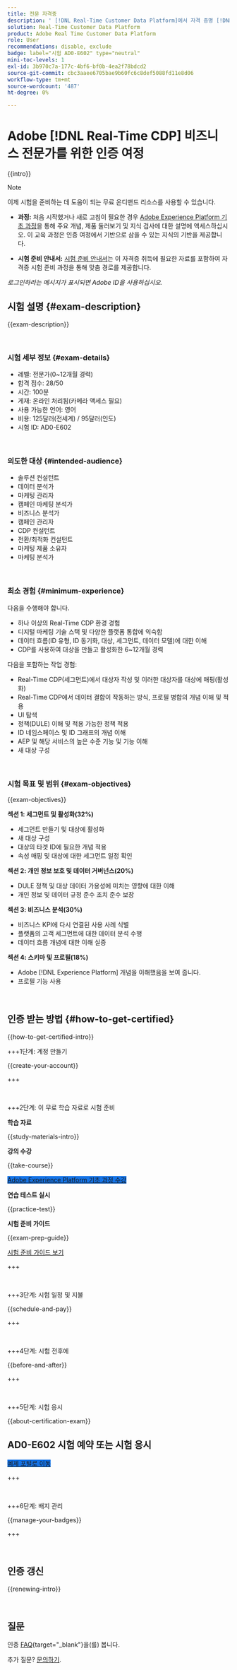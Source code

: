 ```yaml
---
title: 전문 자격증
description: ' [!DNL Real-Time Customer Data Platform]에서 자격 증명 [!DNL Experience Platform] Professional이 되는 방법 알아보기'
solution: Real-Time Customer Data Platform
product: Adobe Real Time Customer Data Platform
role: User
recommendations: disable, exclude
badge: label="시험 AD0-E602" type="neutral"
mini-toc-levels: 1
exl-id: 3b970c7a-177c-4bf6-bf0b-4ea2f78bdcd2
source-git-commit: cbc3aaee6705bae9b60fc6c8def5088fd11e8d06
workflow-type: tm+mt
source-wordcount: '487'
ht-degree: 0%

---
```


# Adobe [!DNL Real-Time CDP] 비즈니스 전문가를 위한 인증 여정

{{intro}}

>[!NOTE]
>
>이제 시험을 준비하는 데 도움이 되는 무료 온디맨드 리소스를 사용할 수 있습니다.
>
>* **과정:** 처음 시작했거나 새로 고침이 필요한 경우 [Adobe Experience Platform 기초 과정](https://app.rockinfo.com/courses/216)을 통해 주요 개념, 제품 둘러보기 및 지식 검사에 대한 설명에 액세스하십시오. 이 교육 과정은 인증 여정에서 기반으로 삼을 수 있는 지식의 기반을 제공합니다.
>
>* **시험 준비 안내서:** [시험 준비 안내서](https://app.rockinfo.com/courses/133)는 이 자격증 취득에 필요한 자료를 포함하여 자격증 시험 준비 과정을 통해 맞춤 경로를 제공합니다.
>
>_로그인하라는 메시지가 표시되면 Adobe ID을 사용하십시오._

## 시험 설명 {#exam-description}

{{exam-description}}

<br>

### 시험 세부 정보 {#exam-details}

* 레벨: 전문가(0~12개월 경력)
* 합격 점수: 28/50
* 시간: 100분
* 게재: 온라인 처리됨(카메라 액세스 필요)
* 사용 가능한 언어: 영어
* 비용: 125달러(전세계) / 95달러(인도)
* 시험 ID: AD0-E602

<br>

### 의도한 대상 {#intended-audience}

* 솔루션 컨설턴트
* 데이터 분석가
* 마케팅 관리자
* 캠페인 마케팅 분석가
* 비즈니스 분석가
* 캠페인 관리자
* CDP 컨설턴트
* 전환/최적화 컨설턴트
* 마케팅 제품 소유자
* 마케팅 분석가

<br>

### 최소 경험 {#minimum-experience}

다음을 수행해야 합니다.

* 하나 이상의 Real-Time CDP 환경 경험
* 디지털 마케팅 기술 스택 및 다양한 플랫폼 통합에 익숙함
* 데이터 흐름(ID 유형, ID 동기화, 대상, 세그먼트, 데이터 모델)에 대한 이해
* CDP를 사용하여 대상을 만들고 활성화한 6~12개월 경력

다음을 포함하는 작업 경험:

* Real-Time CDP(세그먼트)에서 대상자 작성 및 이러한 대상자를 대상에 매핑(활성화)
* Real-Time CDP에서 데이터 결합이 작동하는 방식, 프로필 병합의 개념 이해 및 적용
* UI 탐색
* 정책(DULE) 이해 및 적용 가능한 정책 적용
* ID 네임스페이스 및 ID 그래프의 개념 이해
* AEP 및 해당 서비스의 높은 수준 기능 및 기능 이해
* 새 대상 구성

<br>

### 시험 목표 및 범위 {#exam-objectives}

{{exam-objectives}}

**섹션 1: 세그먼트 및 활성화(32%)**

* 세그먼트 만들기 및 대상에 활성화
* 새 대상 구성
* 대상의 타겟 ID에 필요한 개념 적용
* 속성 매핑 및 대상에 대한 세그먼트 일정 확인

**섹션 2: 개인 정보 보호 및 데이터 거버넌스(20%)**

* DULE 정책 및 대상 데이터 가용성에 미치는 영향에 대한 이해
* 개인 정보 및 데이터 규정 준수 조치 준수 보장

**섹션 3: 비즈니스 분석(30%)**

* 비즈니스 KPI에 다시 연결된 사용 사례 식별
* 플랫폼의 고객 세그먼트에 대한 데이터 분석 수행
* 데이터 흐름 개념에 대한 이해 실증

**섹션 4: 스키마 및 프로필(18%)**

* Adobe [!DNL Experience Platform] 개념을 이해했음을 보여 줍니다.
* 프로필 기능 사용

<br>

## 인증 받는 방법 {#how-to-get-certified}

{{how-to-get-certified-intro}}

+++1단계: 계정 만들기

{{create-your-account}}

+++

<br>

+++2단계: 이 무료 학습 자료로 시험 준비

**학습 자료**

{{study-materials-intro}}

**강의 수강**

{{take-course}}

<a href="https://app.rockinfo.com/courses/216" target="_blank" class="spectrum-Button spectrum-Button--fill spectrum-Button--accent spectrum-Button--sizeM is-margin-bottom-big-big at-element-click-tracking" style="background-color:#1473E6">

<span class="spectrum-Button-label has-no-wrap">
   Adobe Experience Platform 기초 과정 수강
</span>
</a>

**연습 테스트 실시**

{{practice-test}}

**시험 준비 가이드**

{{exam-prep-guide}}

[시험 준비 가이드 보기](https://app.rockinfo.com/courses/133)


+++

<br>

+++3단계: 시험 일정 및 지불

{{schedule-and-pay}}

+++

<br>

+++4단계: 시험 전후에

{{before-and-after}}

+++

<br>

+++5단계: 시험 응시

{{about-certification-exam}}

## AD0-E602 시험 예약 또는 시험 응시

<a href="https://www.certmetrics.com/adobe/candidate/examity_sso.aspx?eid=AD0-E602" target="_blank" class="spectrum-Button spectrum-Button--fill spectrum-Button--accent spectrum-Button--sizeM is-margin-bottom-big-big at-element-click-tracking" style="background-color:#1473E6">

<span class="spectrum-Button-label has-no-wrap">
   예제 포털로 이동
</span>
</a>

+++

<br>

+++6단계: 배지 관리

{{manage-your-badges}}

+++

<br>

## 인증 갱신

{{renewing-intro}}

<br>

## 질문

인증 [FAQ](https://experienceleague.adobe.com/docs/certification/certification/faq.html){target="_blank"}을(를) 봅니다.

추가 질문? [문의하기](mailto:certif@adobe.com).
